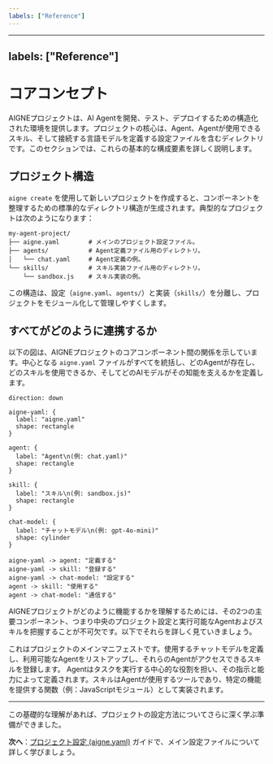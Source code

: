 ```yaml
---
labels: ["Reference"]
---
```


---
labels: ["Reference"]
---

# コアコンセプト

AIGNEプロジェクトは、AI Agentを開発、テスト、デプロイするための構造化された環境を提供します。プロジェクトの核心は、Agent、Agentが使用できるスキル、そして接続する言語モデルを定義する設定ファイルを含むディレクトリです。このセクションでは、これらの基本的な構成要素を詳しく説明します。

## プロジェクト構造

`aigne create` を使用して新しいプロジェクトを作成すると、コンポーネントを整理するための標準的なディレクトリ構造が生成されます。典型的なプロジェクトは次のようになります：

```text Project Structure icon=mdi:folder-open
my-agent-project/
├── aigne.yaml        # メインのプロジェクト設定ファイル。
├── agents/           # Agent定義ファイル用のディレクトリ。
│   └── chat.yaml     # Agent定義の例。
└── skills/           # スキル実装ファイル用のディレクトリ。
    └── sandbox.js    # スキル実装の例。
```

この構造は、設定（`aigne.yaml`、`agents/`）と実装（`skills/`）を分離し、プロジェクトをモジュール化して管理しやすくします。

## すべてがどのように連携するか

以下の図は、AIGNEプロジェクトのコアコンポーネント間の関係を示しています。中心となる `aigne.yaml` ファイルがすべてを統括し、どのAgentが存在し、どのスキルを使用できるか、そしてどのAIモデルがその知能を支えるかを定義します。

```d2
direction: down

aigne-yaml: {
  label: "aigne.yaml"
  shape: rectangle
}

agent: {
  label: "Agent\n(例: chat.yaml)"
  shape: rectangle
}

skill: {
  label: "スキル\n(例: sandbox.js)"
  shape: rectangle
}

chat-model: {
  label: "チャットモデル\n(例: gpt-4o-mini)"
  shape: cylinder
}

aigne-yaml -> agent: "定義する"
aigne-yaml -> skill: "登録する"
aigne-yaml -> chat-model: "設定する"
agent -> skill: "使用する"
agent -> chat-model: "通信する"
```

AIGNEプロジェクトがどのように機能するかを理解するためには、その2つの主要コンポーネント、つまり中央のプロジェクト設定と実行可能なAgentおよびスキルを把握することが不可欠です。以下でそれらを詳しく見ていきましょう。

<x-cards>
  <x-card data-title="プロジェクト設定 (aigne.yaml)" data-icon="lucide:file-cog" data-href="/core-concepts/project-configuration">
    これはプロジェクトのメインマニフェストです。使用するチャットモデルを定義し、利用可能なAgentをリストアップし、それらのAgentがアクセスできるスキルを登録します。
  </x-card>
  <x-card data-title="Agentとスキル" data-icon="lucide:bot" data-href="/core-concepts/agents-and-skills">
    Agentはタスクを実行する中心的な役割を担い、その指示と能力によって定義されます。スキルはAgentが使用するツールであり、特定の機能を提供する関数（例：JavaScriptモジュール）として実装されます。
  </x-card>
</x-cards>

---

この基礎的な理解があれば、プロジェクトの設定方法についてさらに深く学ぶ準備ができました。

**次へ**：[プロジェクト設定 (aigne.yaml)](./core-concepts-project-configuration.md) ガイドで、メイン設定ファイルについて詳しく学びましょう。